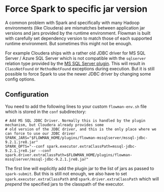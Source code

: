 # Force Spark to specific jar version

A common problem with Spark and specifically with many Hadoop environments (like Cloudera) are mismatches between
application jar versions and jars provided by the runtime environment. Flowman is built with carefully set dependency
version to match those of each supported runtime environment. But sometimes this might not be enough.

For example Cloudera ships with a rather old JDBC driver for MS SQL Server / Azure SQL Server which is not compatible
with the `sqlserver` relation type provided by the [MS SQL Server plugin](../plugins/mssqlserver.md). This will result
in `ClassNotFound` or `MethodNotFound` exceptions during execution. But it is still
possible to force Spark to use the newer JDBC driver by changing some config options.


## Configuration

You need to add the following lines to your custom `flowman-env.sh` file which is stored in the `conf` subdirectory:

```shell
# Add MS SQL JDBC Driver. Normally this is handled by the plugin mechanism, but Cloudera already provides some
# old version of the JDBC driver, and this is the only place where we can force to use our JDBC driver
SPARK_JARS="$FLOWMAN_HOME/plugins/flowman-mssqlserver/mssql-jdbc-9.2.1.jre8.jar"
SPARK_OPTS="--conf spark.executor.extraClassPath=mssql-jdbc-9.2.1.jre8.jar --conf spark.driver.extraClassPath=$FLOWMAN_HOME/plugins/flowman-mssqlserver/mssql-jdbc-9.2.1.jre8.jar"
```
The first line will explicitly add the plugin jar to the list of jars as passed to `spark-submit`. But this is still
not enough, we also have to set `spark.executor.extraClassPath` and `spark.driver.extraClassPath` which will *prepend* the specified jars to the
classpath of the executor.
